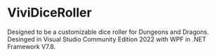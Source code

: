 # ViviDiceRoller
Designed to be a customizable dice roller for Dungeons and Dragons.
Desinged in Visual Studio Community Edition 2022 with WPF in .NET Framework V7.8.
